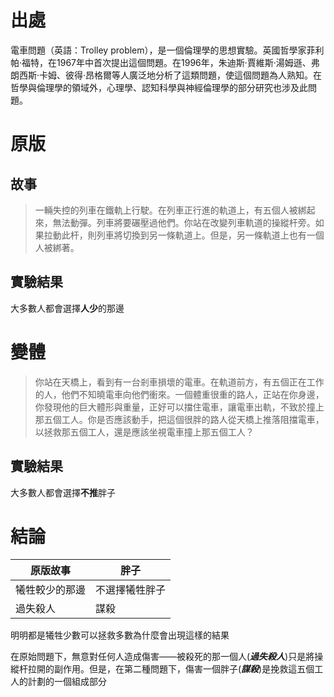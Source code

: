 
# 出處
電車問題（英語：Trolley problem），是一個倫理學的思想實驗。英國哲學家菲利帕·福特，在1967年中首次提出這個問題。在1996年，朱迪斯·賈維斯·湯姆遜、弗朗西斯·卡姆、彼得·昂格爾等人廣泛地分析了這類問題，使這個問題為人熟知。在哲學與倫理學的領域外，心理學、認知科學與神經倫理學的部分研究也涉及此問題。
# 原版
## 故事
> 一輛失控的列車在鐵軌上行駛。在列車正行進的軌道上，有五個人被綁起來，無法動彈。列車將要碾壓過他們。你站在改變列車軌道的操縱杆旁。如果拉動此杆，則列車將切換到另一條軌道上。但是，另一條軌道上也有一個人被綁著。
## 實驗結果
大多數人都會選擇**人少**的那邊
# 變體
> 你站在天橋上，看到有一台剎車損壞的電車。在軌道前方，有五個正在工作的人，他們不知曉電車向他們衝來。一個體重很重的路人，正站在你身邊，你發現他的巨大體形與重量，正好可以擋住電車，讓電車出軌，不致於撞上那五個工人。你是否應該動手，把這個很胖的路人從天橋上推落阻擋電車，以拯救那五個工人，還是應該坐視電車撞上那五個工人？
## 實驗結果
大多數人都會選擇**不推**胖子

# 結論
| 原版故事       | 胖子           |
| -------------- | -------------- |
| 犧牲較少的那邊 | 不選擇犧牲胖子 |
| 過失殺人               |謀殺                |

明明都是犧牲少數可以拯救多數為什麼會出現這樣的結果         

在原始問題下，無意對任何人造成傷害——被殺死的那一個人(***過失殺人***)只是將操縱杆拉開的副作用。但是，在第二種問題下，傷害一個胖子(***謀殺***)是挽救這五個工人的計劃的一個組成部分

